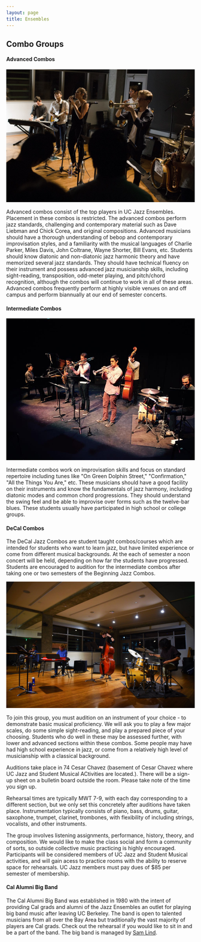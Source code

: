 ```yaml
---
layout: page
title: Ensembles
---
```


## Combo Groups

#### Advanced Combos

<span class="image left"><img src="images/band1.jpg" alt="" /></span>

Advanced combos consist of the top players in UC Jazz Ensembles. Placement in these combos is restricted. The advanced combos perform jazz standards, challenging and contemporary material such as Dave Liebman and Chick Corea, and original compositions. Advanced musicians should have a thorough understanding of bebop and contemporary improvisation styles, and a familiarity with the musical languages of Charlie Parker, Miles Davis, John Coltrane, Wayne Shorter, Bill Evans, etc. Students should know diatonic and non-diatonic jazz harmonic theory and have memorized several jazz standards. They should have technical fluency on their instrument and possess advanced jazz musicianship skills, including sight-reading, transposition, odd-meter playing, and pitch/chord recognition, although the combos will continue to work in all of these areas. Advanced combos frequently perform at highly visible venues on and off campus and perform biannually at our end of semester concerts.

#### Intermediate Combos

<span class="image right"><img src="images/band2.jpg" alt="" /></span>

Intermediate combos work on improvisation skills and focus on standard repertoire including tunes like "On Green Dolphin Street," "Confirmation," "All the Things You Are," etc. These musicians should have a good facility on their instruments and know the fundamentals of jazz harmony, including diatonic modes and common chord progressions. They should understand the swing feel and be able to improvise over forms such as the twelve-bar blues. These students usually have participated in high school or college groups.

#### DeCal Combos

The DeCal Jazz Combos are student taught combos/courses which are intended for students who want to learn jazz, but have limited experience or come from different musical backgrounds. At the each of semester a noon concert will be held, depending on how far the students have progressed. Students are encouraged to audition for the intermediate combos after taking one or two semesters of the Beginning Jazz Combos.

<span class="image left"><img src="images/band3.jpg" alt="" /></span>

To join this group, you must audition on an instrument of your choice - to demonstrate basic musical proficiency. We will ask you to play a few major scales, do some simple sight-reading, and play a prepared piece of your choosing. Students who do well in these may be assessed further, with lower and advanced sections within these combos. Some people may have had high school experience in jazz, or come from a relatively high level of musicianship with a classical background.

Auditions take place in 74 Cesar Chavez (basement of Cesar Chavez where UC Jazz and Student Musical ACtivities are located.). There will be a sign-up sheet on a bulletin board outside the room. Please take note of the time you sign up.

Rehearsal times are typically MWT 7-9, with each day corresponding to a different section, but we only set this concretely after auditions have taken place. Instrumentation typically consists of piano, bass, drums, guitar, saxophone, trumpet, clarinet, trombones, with flexibility of including strings, vocalists, and other instruments.

The group involves listening assignments, performance, history, theory, and composition. We would like to make the class social and form a community of sorts, so outside collective music practicing is highly encouraged. Participants will be considered members of UC Jazz and Student Musical activities, and will gain acess to practice rooms with the ability to reserve space for rehearsals. UC Jazz members must pay dues of $85 per semester of membership.

#### Cal Alumni Big Band

The Cal Alumni Big Band was established in 1980 with the intent of providing Cal grads and alumni of the Jazz Ensembles an outlet for playing big band music after leaving UC Berkeley. The band is open to talented musicians from all over the Bay Area but traditionally the vast majority of players are Cal grads. Check out the rehearsal if you would like to sit in and be a part of the band. The big band is managed by <a href="mailto:slind@stmarys-ca.edu">Sam Lind</a>. 